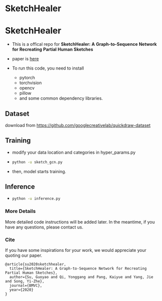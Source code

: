 # SketchHealer
# SketchHealer

-   This is a offical repo for **SketchHealer:** **A** **Graph-to-Sequence** **Network** **for** **Recreating** **Partial** **Human** **Sketches**
-   paper is [here]( )

-   To run this code, you need to install 
    -   pytorch
    -   torchvision
    -   opencv
    -   pillow
    -   and some common dependency libraries.

## Dataset
download from https://github.com/googlecreativelab/quickdraw-dataset

## Training

-   modify your data location and categories in hyper_params.py

-   ```sh
    python -u sketch_gcn.py
    ```

-   then, model starts training.

## Inference

-   ```sh
    python -u inference.py
    ```

### More Details

More detailed code instructions will be added later. In the meantime, if you have any questions, please contact us.

### Cite

If you have some inspirations for your work, we would appreciate your quoting our paper.
```
@article{su2020sketchhealer,
  title={SketchHealer: A Graph-to-Sequence Network for Recreating Partial Human Sketches},
  author={Su, Guoyao and Qi, Yonggang and Pang, Kaiyue and Yang, Jie and Song, Yi-Zhe},
  journal={BMVC},
  year={2020}
}
```
